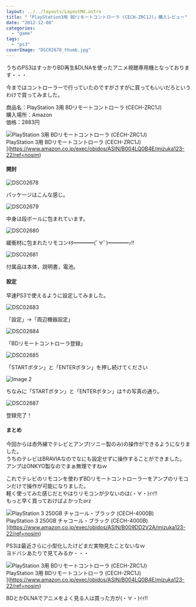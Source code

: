 ```yaml
---
layout: ../../layouts/LayoutMd.astro
title: "「PlayStation3用 BDリモートコントローラ (CECH-ZRC1J)」購入レビュー"
date: "2012-12-08"
categories: 
  - "game"
tags: 
  - "ps3"
coverImage: "DSC02678_thumb.jpg"
---
```


うちのPS3はすっかりBD再生&DLNAを使ったアニメ視聴専用機となっております・・・

今まではコントローラーで行っていたのですがさすがに買ってもいいだろというわけで買ってみました。

商品名：PlayStation 3用 BDリモートコントローラ (CECH-ZRC1J)  
購入場所：Amazon  
価格：2883円

![PlayStation 3用 BDリモートコントローラ (CECH-ZRC1J)](/archive/images/41I%2Bsd1KZLL._SL160_.jpg)  
PlayStation 3用 BDリモートコントローラ (CECH-ZRC1J)  
](https://www.amazon.co.jp/exec/obidos/ASIN/B004LQ0B4E/mizuka123-22/ref=nosim)

#### 開封

![DSC02678](/archive/images/DSC02678_thumb.jpg "DSC02678")


パッケージはこんな感じ。

![DSC02679](/archive/images/DSC02679_thumb.jpg "DSC02679")


中身は段ボールに包まれています。

![DSC02680](/archive/images/DSC02680_thumb.jpg "DSC02680")


緩衝材に包まれたリモコンｷﾀ━━━━(ﾟ∀ﾟ)━━━━ｯ!!

![DSC02681](/archive/images/DSC02681_thumb.jpg "DSC02681")


付属品は本体，説明書，電池。

#### 設定

早速PS3で使えるように設定してみました。

![DSC02683](/archive/images/DSC02683_thumb.jpg "DSC02683")


「設定」→「周辺機器設定」

![DSC02684](/archive/images/DSC02684_thumb.jpg "DSC02684")


「BDリモートコントローラ登録」

![DSC02685](/archive/images/DSC02685_thumb.jpg "DSC02685")


「STARTボタン」と「ENTERボタン」を押し続けてください

![Image 2](/archive/images/Image-2_thumb.png "Image 2")


ちなみに「STARTボタン」と「ENTERボタン」は↑の写真の通り。

![DSC02687](/archive/images/DSC02687_thumb.jpg "DSC02687")


登録完了！

#### まとめ

今回からは赤外線でテレビとアンプ(ソニー製のみ)の操作ができるようになりました。  
うちのテレビはBRAVIAなのでなにも設定せずに操作することができました。  
アンプはONKYO製なのでまぁ無理ですねｗ

これでテレビのリモコンを使わずBDリモートコントローラーをアンプのリモコンだけで操作が可能になりました。  
軽く使ってみた感じだとやはりリモコンが少ないのは(・∀・)ｲｲ!!  
もっと早く買っておけばよかったorz

![PlayStation 3 250GB チャコール・ブラック (CECH-4000B)](/archive/images/411yGTi2-NL._SL160_.jpg)  
PlayStation 3 250GB チャコール・ブラック (CECH-4000B)  
](https://www.amazon.co.jp/exec/obidos/ASIN/B009DD2V2A/mizuka123-22/ref=nosim)

PS3は最近さらに小型化したけどまだ実物見たことないなｗ  
ヨドバシあたりで見てみるか・・・

![PlayStation 3用 BDリモートコントローラ (CECH-ZRC1J)](/archive/images/41I%2Bsd1KZLL._SL160_.jpg)  
PlayStation 3用 BDリモートコントローラ (CECH-ZRC1J)  
](https://www.amazon.co.jp/exec/obidos/ASIN/B004LQ0B4E/mizuka123-22/ref=nosim)

BDとかDLNAでアニメをよく見る人は買った方が(・∀・)ｲｲ!!
